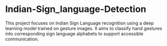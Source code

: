 # Indian-Sign_language-Detection
This project focuses on Indian Sign Language recognition using a deep learning model trained on gesture images. It aims to classify hand gestures into corresponding sign language alphabets to support accessible communication.

